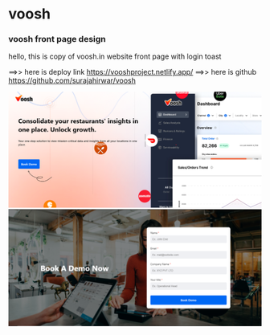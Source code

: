 # voosh

<h3>voosh front page design</h3>
<p>hello, this is copy of voosh.in website front page with login toast</p>

==>> here is deploy link https://vooshproject.netlify.app/
==>> here is github https://github.com/surajahirwar/voosh

<img src="https://raw.githubusercontent.com/surajahirwar/voosh/main/voosh/src/assets/readme1.png" />


<img src="https://raw.githubusercontent.com/surajahirwar/voosh/main/voosh/src/assets/readme2.png" />




